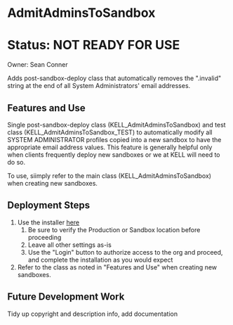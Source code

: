 # AdmitAdminsToSandbox
# Status: NOT READY FOR USE

Owner: Sean Conner

Adds post-sandbox-deploy class that automatically removes the ".invalid" string at the end of all System Administrators' email addresses.

## Features and Use

Single post-sandbox-deploy class (KELL_AdmitAdminsToSandbox) and test class (KELL_AdmitAdminsToSandbox_TEST) to automatically modify all SYSTEM ADMINISTRATOR profiles copied into a new sandbox to have the appropriate email address values. This feature is generally helpful only when clients frequently deploy new sandboxes or we at KELL will need to do so.

To use, siimply refer to the main class (KELL_AdmitAdminsToSandbox) when creating new sandboxes. 

## Deployment Steps

1. Use the installer <a href="https://githubsfdeploy.herokuapp.com?owner=KELLPartners&repo=AdmitAdminsToSandbox&ref=main">here</a> 
    1. Be sure to verify the Production or Sandbox location before proceeding
    2. Leave all other settings as-is
    3. Use the "Login" button to authorize access to the org and proceed, and complete the installation as you would expect
2. Refer to the class as noted in "Features and Use" when creating new sandboxes.

## Future Development Work

Tidy up copyright and description info, add documentation
